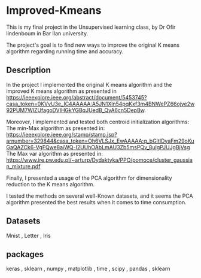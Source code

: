 # Improved-Kmeans

This is my final project in the Unsupervised learning class, by Dr Ofir lindenboum in Bar Ilan university.

The project's goal is to find new ways to improve the original K means algorithm regarding running time and accuracy.

## Description

In the project I implemented the original K means algorithm and the improved K means algorithm as presented in https://ieeexplore.ieee.org/abstract/document/5453745?casa_token=0KVvU3e_IC4AAAAA:A5JN1Xln54pqKxf3m4BNWePZ66ojye2w92PUM7WlZUfagoDVIHGkYGBqJUedB_QyA6cn5DepBw. 

Moreover, I implemented and tested both centroid initialization algorithms:
The min-Max algorithm as presented in: https://ieeexplore.ieee.org/stamp/stamp.jsp?arnumber=329844&casa_token=Oh6VLSJx_EwAAAAA:q_bGltIDyaFm29oKuGaQAZCk6-VgFQwe8aiWQ-I2UUhOAbLmAU3Zb5msPQv_8uIgPJUJgBjVsg
The Max var algorithm as presented in:
https://www.ire.pw.edu.pl/~arturp/Dydaktyka/PPO/pomoce/cluster_gaussian_mixture.pdf

Finally, I presented a usage of the PCA algorithm for dimensionality reduction to the K means algorithm.

I tested the methods on several well-Known datasets, and it seems the PCA algorithm presented the best results when it comes to time consumption.

## Datasets
Mnist , Letter , Iris

## packages 
keras , sklearn , numpy , matplotlib , time , scipy , pandas , sklearn
